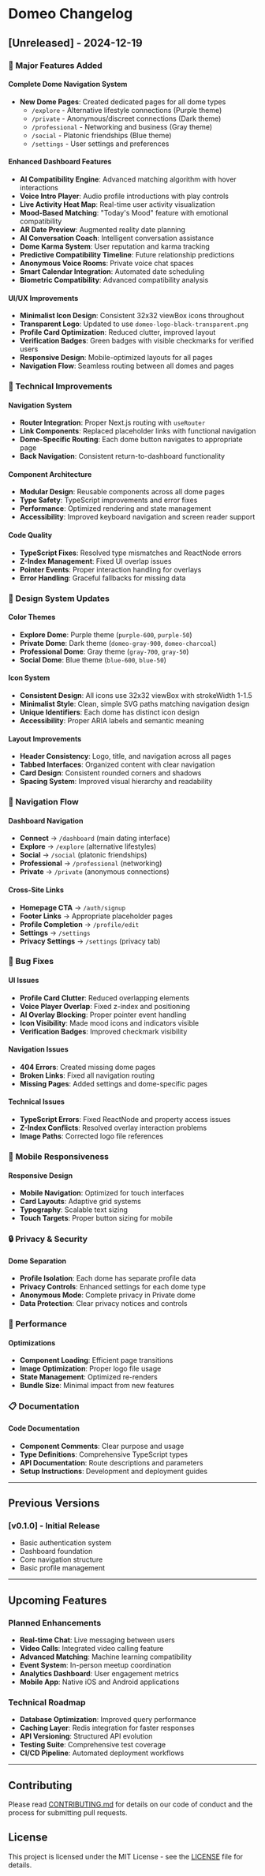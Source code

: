 # Domeo Changelog

## [Unreleased] - 2024-12-19

### 🎉 Major Features Added

#### **Complete Dome Navigation System**
- **New Dome Pages**: Created dedicated pages for all dome types
  - `/explore` - Alternative lifestyle connections (Purple theme)
  - `/private` - Anonymous/discreet connections (Dark theme)
  - `/professional` - Networking and business (Gray theme)
  - `/social` - Platonic friendships (Blue theme)
  - `/settings` - User settings and preferences

#### **Enhanced Dashboard Features**
- **AI Compatibility Engine**: Advanced matching algorithm with hover interactions
- **Voice Intro Player**: Audio profile introductions with play controls
- **Live Activity Heat Map**: Real-time user activity visualization
- **Mood-Based Matching**: "Today's Mood" feature with emotional compatibility
- **AR Date Preview**: Augmented reality date planning
- **AI Conversation Coach**: Intelligent conversation assistance
- **Dome Karma System**: User reputation and karma tracking
- **Predictive Compatibility Timeline**: Future relationship predictions
- **Anonymous Voice Rooms**: Private voice chat spaces
- **Smart Calendar Integration**: Automated date scheduling
- **Biometric Compatibility**: Advanced compatibility analysis

#### **UI/UX Improvements**
- **Minimalist Icon Design**: Consistent 32x32 viewBox icons throughout
- **Transparent Logo**: Updated to use `domeo-logo-black-transparent.png`
- **Profile Card Optimization**: Reduced clutter, improved layout
- **Verification Badges**: Green badges with visible checkmarks for verified users
- **Responsive Design**: Mobile-optimized layouts for all pages
- **Navigation Flow**: Seamless routing between all domes and pages

### 🔧 Technical Improvements

#### **Navigation System**
- **Router Integration**: Proper Next.js routing with `useRouter`
- **Link Components**: Replaced placeholder links with functional navigation
- **Dome-Specific Routing**: Each dome button navigates to appropriate page
- **Back Navigation**: Consistent return-to-dashboard functionality

#### **Component Architecture**
- **Modular Design**: Reusable components across all dome pages
- **Type Safety**: TypeScript improvements and error fixes
- **Performance**: Optimized rendering and state management
- **Accessibility**: Improved keyboard navigation and screen reader support

#### **Code Quality**
- **TypeScript Fixes**: Resolved type mismatches and ReactNode errors
- **Z-Index Management**: Fixed UI overlap issues
- **Pointer Events**: Proper interaction handling for overlays
- **Error Handling**: Graceful fallbacks for missing data

### 🎨 Design System Updates

#### **Color Themes**
- **Explore Dome**: Purple theme (`purple-600`, `purple-50`)
- **Private Dome**: Dark theme (`domeo-gray-900`, `domeo-charcoal`)
- **Professional Dome**: Gray theme (`gray-700`, `gray-50`)
- **Social Dome**: Blue theme (`blue-600`, `blue-50`)

#### **Icon System**
- **Consistent Design**: All icons use 32x32 viewBox with strokeWidth 1-1.5
- **Minimalist Style**: Clean, simple SVG paths matching navigation design
- **Unique Identifiers**: Each dome has distinct icon design
- **Accessibility**: Proper ARIA labels and semantic meaning

#### **Layout Improvements**
- **Header Consistency**: Logo, title, and navigation across all pages
- **Tabbed Interfaces**: Organized content with clear navigation
- **Card Design**: Consistent rounded corners and shadows
- **Spacing System**: Improved visual hierarchy and readability

### 🔗 Navigation Flow

#### **Dashboard Navigation**
- **Connect** → `/dashboard` (main dating interface)
- **Explore** → `/explore` (alternative lifestyles)
- **Social** → `/social` (platonic friendships)
- **Professional** → `/professional` (networking)
- **Private** → `/private` (anonymous connections)

#### **Cross-Site Links**
- **Homepage CTA** → `/auth/signup`
- **Footer Links** → Appropriate placeholder pages
- **Profile Completion** → `/profile/edit`
- **Settings** → `/settings`
- **Privacy Settings** → `/settings` (privacy tab)

### 🐛 Bug Fixes

#### **UI Issues**
- **Profile Card Clutter**: Reduced overlapping elements
- **Voice Player Overlap**: Fixed z-index and positioning
- **AI Overlay Blocking**: Proper pointer event handling
- **Icon Visibility**: Made mood icons and indicators visible
- **Verification Badges**: Improved checkmark visibility

#### **Navigation Issues**
- **404 Errors**: Created missing dome pages
- **Broken Links**: Fixed all navigation routing
- **Missing Pages**: Added settings and dome-specific pages

#### **Technical Issues**
- **TypeScript Errors**: Fixed ReactNode and property access issues
- **Z-Index Conflicts**: Resolved overlay interaction problems
- **Image Paths**: Corrected logo file references

### 📱 Mobile Responsiveness

#### **Responsive Design**
- **Mobile Navigation**: Optimized for touch interfaces
- **Card Layouts**: Adaptive grid systems
- **Typography**: Scalable text sizing
- **Touch Targets**: Proper button sizing for mobile

### 🔒 Privacy & Security

#### **Dome Separation**
- **Profile Isolation**: Each dome has separate profile data
- **Privacy Controls**: Enhanced settings for each dome type
- **Anonymous Mode**: Complete privacy in Private dome
- **Data Protection**: Clear privacy notices and controls

### 🚀 Performance

#### **Optimizations**
- **Component Loading**: Efficient page transitions
- **Image Optimization**: Proper logo file usage
- **State Management**: Optimized re-renders
- **Bundle Size**: Minimal impact from new features

### 📋 Documentation

#### **Code Documentation**
- **Component Comments**: Clear purpose and usage
- **Type Definitions**: Comprehensive TypeScript types
- **API Documentation**: Route descriptions and parameters
- **Setup Instructions**: Development and deployment guides

---

## Previous Versions

### [v0.1.0] - Initial Release
- Basic authentication system
- Dashboard foundation
- Core navigation structure
- Basic profile management

---

## Upcoming Features

### Planned Enhancements
- **Real-time Chat**: Live messaging between users
- **Video Calls**: Integrated video calling feature
- **Advanced Matching**: Machine learning compatibility
- **Event System**: In-person meetup coordination
- **Analytics Dashboard**: User engagement metrics
- **Mobile App**: Native iOS and Android applications

### Technical Roadmap
- **Database Optimization**: Improved query performance
- **Caching Layer**: Redis integration for faster responses
- **API Versioning**: Structured API evolution
- **Testing Suite**: Comprehensive test coverage
- **CI/CD Pipeline**: Automated deployment workflows

---

## Contributing

Please read [CONTRIBUTING.md](CONTRIBUTING.md) for details on our code of conduct and the process for submitting pull requests.

## License

This project is licensed under the MIT License - see the [LICENSE](LICENSE) file for details. 